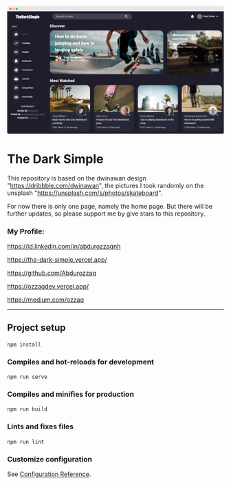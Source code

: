 <p align="center"><img src="https://github.com/Abdurozzaq/The-Dark-Simple/blob/master/screenshoot_frame.png" width="700"></p>

# The Dark Simple
This repository is based on the dwinawan design "https://dribbble.com/dwinawan", the pictures I took randomly on the unsplash "https://unsplash.com/s/photos/skateboard".

For now there is only one page, namely the home page. But there will be further updates, so please support me by give stars to this repository.

### My Profile:
https://id.linkedin.com/in/abdurozzaqnh

https://the-dark-simple.vercel.app/

https://github.com/Abdurozzaq

https://ozzaqdev.vercel.app/

https://medium.com/ozzaq


<hr>

## Project setup
```
npm install
```
### Compiles and hot-reloads for development
```
npm run serve
```
### Compiles and minifies for production
```
npm run build
```
### Lints and fixes files
```
npm run lint
```
### Customize configuration
See [Configuration Reference](https://cli.vuejs.org/config/).
